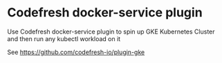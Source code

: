 # Codefresh docker-service plugin

Use Codefresh docker-service plugin to spin up GKE Kubernetes Cluster and then run any kubectl workload on it

See https://github.com/codefresh-io/plugin-gke